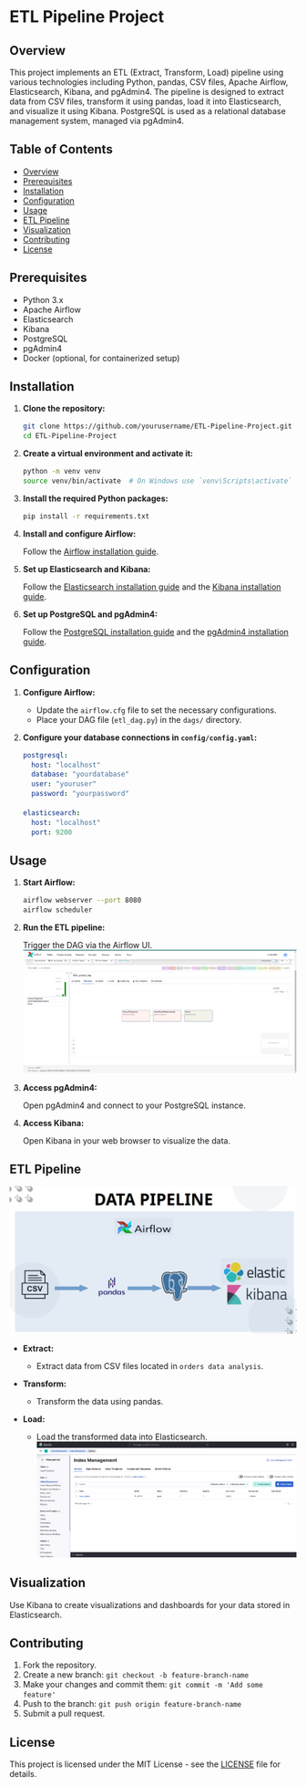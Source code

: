 # ETL Pipeline Project

## Overview

This project implements an ETL (Extract, Transform, Load) pipeline using various technologies including Python, pandas, CSV files, Apache Airflow, Elasticsearch, Kibana, and pgAdmin4. The pipeline is designed to extract data from CSV files, transform it using pandas, load it into Elasticsearch, and visualize it using Kibana. PostgreSQL is used as a relational database management system, managed via pgAdmin4.

## Table of Contents

- [Overview](#overview)
- [Prerequisites](#prerequisites)
- [Installation](#installation)
- [Configuration](#configuration)
- [Usage](#usage)
- [ETL Pipeline](#etl-pipeline)
- [Visualization](#visualization)
- [Contributing](#contributing)
- [License](#license)


## Prerequisites

- Python 3.x
- Apache Airflow
- Elasticsearch
- Kibana
- PostgreSQL
- pgAdmin4
- Docker (optional, for containerized setup)

## Installation

1. **Clone the repository:**

    ```bash
    git clone https://github.com/yourusername/ETL-Pipeline-Project.git
    cd ETL-Pipeline-Project
    ```

2. **Create a virtual environment and activate it:**

    ```bash
    python -m venv venv
    source venv/bin/activate  # On Windows use `venv\Scripts\activate`
    ```

3. **Install the required Python packages:**

    ```bash
    pip install -r requirements.txt
    ```

4. **Install and configure Airflow:**

    Follow the [Airflow installation guide](https://airflow.apache.org/docs/apache-airflow/stable/installation.html).

5. **Set up Elasticsearch and Kibana:**

    Follow the [Elasticsearch installation guide](https://www.elastic.co/guide/en/elasticsearch/reference/current/install-elasticsearch.html) and the [Kibana installation guide](https://www.elastic.co/guide/en/kibana/current/install.html).

6. **Set up PostgreSQL and pgAdmin4:**

    Follow the [PostgreSQL installation guide](https://www.postgresql.org/download/) and the [pgAdmin4 installation guide](https://www.pgadmin.org/download/).

## Configuration

1. **Configure Airflow:**

    - Update the `airflow.cfg` file to set the necessary configurations.
    - Place your DAG file (`etl_dag.py`) in the `dags/` directory.

2. **Configure your database connections in `config/config.yaml`:**

    ```yaml
    postgresql:
      host: "localhost"
      database: "yourdatabase"
      user: "youruser"
      password: "yourpassword"

    elasticsearch:
      host: "localhost"
      port: 9200
    ```

## Usage

1. **Start Airflow:**

    ```bash
    airflow webserver --port 8080
    airflow scheduler
    ```


2. **Run the ETL pipeline:**

    Trigger the DAG via the Airflow UI.
    ![Airflow DAG](pipeline.png)


3. **Access pgAdmin4:**

    Open pgAdmin4 and connect to your PostgreSQL instance.

4. **Access Kibana:**

    Open Kibana in your web browser to visualize the data.

## ETL Pipeline
  ![Data Pipeline](pipelineimage.png)


- **Extract:**
  - Extract data from CSV files located in `orders data analysis`.

- **Transform:**
  - Transform the data using pandas.

- **Load:**
  - Load the transformed data into Elasticsearch.
  ![Elasticsearch index](elasticsearch.png)

## Visualization

Use Kibana to create visualizations and dashboards for your data stored in Elasticsearch.

## Contributing

1. Fork the repository.
2. Create a new branch: `git checkout -b feature-branch-name`
3. Make your changes and commit them: `git commit -m 'Add some feature'`
4. Push to the branch: `git push origin feature-branch-name`
5. Submit a pull request.







## License

This project is licensed under the MIT License - see the [LICENSE](LICENSE) file for details.
